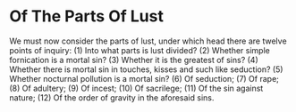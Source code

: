 # Of The Parts Of Lust

We must now consider the parts of lust, under which head there are twelve points of inquiry:
(1) Into what parts is lust divided?
(2) Whether simple fornication is a mortal sin?
(3) Whether it is the greatest of sins?
(4) Whether there is mortal sin in touches, kisses and such like seduction?
(5) Whether nocturnal pollution is a mortal sin?
(6) Of seduction;
(7) Of rape;
(8) Of adultery;
(9) Of incest;
(10) Of sacrilege;
(11) Of the sin against nature;
(12) Of the order of gravity in the aforesaid sins.